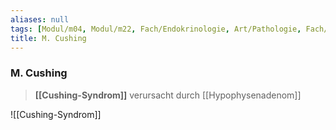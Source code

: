 ```yaml
---
aliases: null
tags: [Modul/m04, Modul/m22, Fach/Endokrinologie, Art/Pathologie, Fach/Neurologie, Fach/Chirurgie]
title: M. Cushing
---
```

### M. Cushing
> **[[Cushing-Syndrom]]** verursacht durch [[Hypophysenadenom]]

![[Cushing-Syndrom]]